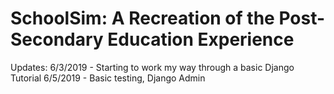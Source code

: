 # SchoolSim: A Recreation of the Post-Secondary Education Experience

Updates:
6/3/2019 - Starting to work my way through a basic Django Tutorial
6/5/2019 - Basic testing, Django Admin

